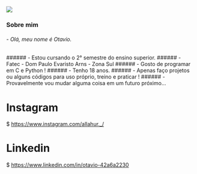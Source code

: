 <h1 align"center"> 
<img src="https://p4.wallpaperbetter.com/wallpaper/928/635/658/landscape-digital-art-anime-wallpaper-preview.jpg">
</h1>

### Sobre mim

###### - Olá, meu nome é Otavio.
</p1>
###### - Estou cursando o 2° semestre do ensino superior.
###### - Fatec - Dom Paulo Evaristo Arns - Zona Sul
###### - Gosto de programar em C e Python !
###### - Tenho 18 anos.
###### - Apenas faço projetos ou alguns códigos para uso próprio, treino e praticar !
###### - Provavelmente vou mudar alguma coisa em um futuro próximo...
  
  # Instagram
 $ https://www.instagram.com/allahur._/
 
  # Linkedin
 $ https://www.linkedin.com/in/otavio-42a6a2230
